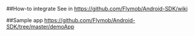##How-to integrate
See in https://github.com/Flymob/Android-SDK/wiki

##Sample app
https://github.com/Flymob/Android-SDK/tree/master/demoApp

